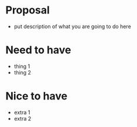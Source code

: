 # Proposal
- put description of what you are going to do here

# Need to have
- thing 1
- thing 2

# Nice to have
- extra 1
- extra 2
